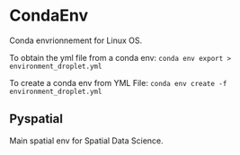 # CondaEnv
Conda envrionnement for Linux OS. 

To obtain the yml file from a conda env:
```conda env export > environment_droplet.yml```

To create a conda env from YML File:
```conda env create -f environment_droplet.yml```

## Pyspatial
Main spatial env for Spatial Data Science. 
